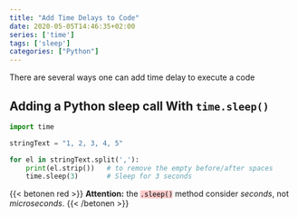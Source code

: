 ```yaml
---
title: "Add Time Delays to Code"
date: 2020-05-05T14:46:35+02:00
series: ['time']
tags: ['sleep']
categories: ["Python"]
---
```


There are several ways one can add time delay to execute a code

## Adding a Python sleep call With `time.sleep()`

```python
import time

stringText = "1, 2, 3, 4, 5"

for el in stringText.split(','):
	print(el.strip()) 	# to remove the empty before/after spaces 
	time.sleep(3) 		# Sleep for 3 seconds
```

{{< betonen red >}}
**Attention:** the <code style="color:black;background-color:rgba(255, 0, 0, 0.2);">.sleep()</code> method consider _seconds_, not _microseconds_.
{{< /betonen >}}
